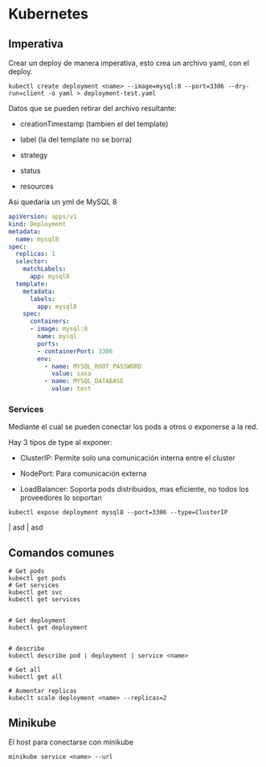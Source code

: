 # Kubernetes

## Imperativa

Crear un deploy de manera imperativa, esto crea un archivo yaml, con el deploy. 

```shell
kubectl create deployment <name> --image=mysql:8 --port=3306 --dry-run=client -o yaml > deployment-test.yaml
```

Datos que se pueden retirar del archivo resultante:

* creationTimestamp (tambien el del template)

* label (la del template no se borra)

* strategy

* status

* resources

Asi quedaria un yml de MySQL 8

```yaml
apiVersion: apps/v1
kind: Deployment
metadata:
  name: mysql8
spec:
  replicas: 1
  selector:
    matchLabels:
      app: mysql8
  template:
    metadata:
      labels:
        app: mysql8
    spec:
      containers:
      - image: mysql:8
        name: mysql
        ports:
        - containerPort: 3306
        env:
          - name: MYSQL_ROOT_PASSWORD
            value: sasa
          - name: MYSQL_DATABASE
            value: test
```

### Services

Mediante el cual se pueden conectar los pods a otros o exponerse a la red.

Hay 3 tipos de type al exponer:

* ClusterIP: Permite solo una comunicación interna entre el cluster

* NodePort: Para comunicación externa

* LoadBalancer: Soporta pods distribuidos, mas eficiente, no todos los proveedores lo soportan



```shell
kubectl expose deployment mysql8 --port=3306 --type=ClusterIP
```

| asd | asd

## Comandos comunes

```shell
# Get pods
kubectl get pods
# Get services
kubectl get svc 
kubectl get services


# Get deployment
kubectl get deployment


# describe
kubectl describe pod | deployment | service <name>

# Get all
kubectl get all

# Aumentar replicas
kubeclt scale deployment <name> --replicas=2
```





## Minikube

El host para conectarse con minikube

```shell
minikube service <name> --url
```

